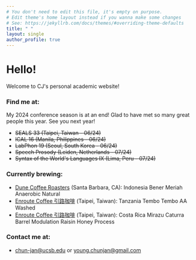 ```yaml
---
# You don't need to edit this file, it's empty on purpose.
# Edit theme's home layout instead if you wanna make some changes
# See: https://jekyllrb.com/docs/themes/#overriding-theme-defaults
title: " "
layout: single
author_profile: true
---
```


# Hello!

Welcome to CJ's personal academic website!

### Find me at:
My 2024 conference season is at an end! Glad to have met so many great people this year. See you next year!
- ~~SEALS 33 (Taipei, Taiwan - 06/24)~~
- ~~ICAL 16 (Manila, Philippines - 06/24)~~
- ~~LabPhon 19 (Seoul, South Korea - 06/24)~~
- ~~Speech Prosody (Leiden, Netherlands - 07/24)~~
- ~~Syntax of the World's Languages IX (Lima, Peru - 07/24)~~

### Currently brewing:
- [Dune Coffee Roasters](https://www.dunecoffee.com/) (Santa Barbara, CA): Indonesia Bener Meriah Anaerobic Natural
- [Enroute Coffee 引路咖啡](https://www.enroutecoffee.tw/) (Taipei, Taiwan): Tanzania Tembo Tembo AA Washed
- [Enroute Coffee 引路咖啡](https://www.enroutecoffee.tw/) (Taipei, Taiwan): Costa Rica Mirazu Caturra Barrel Modulation Raisin Honey Process

### Contact me at:
- <chun-jan@ucsb.edu> or <young.chunjan@gmail.com>
